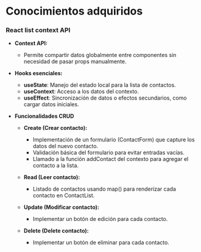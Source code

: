 <h1>
	Conocimientos adquiridos
</h1>

### React list context API

- **Context API:**
  - Permite compartir datos globalmente entre componentes sin necesidad de pasar props manualmente.
  
- **Hooks esenciales:**
 	-  **useState**: Manejo del estado local para la lista de contactos.
	- **useContext**: Acceso a los datos del contexto.
	- **useEffect**: Sincronización de datos o efectos secundarios, como cargar datos iniciales.

- **Funcionalidades CRUD**
    - **Create (Crear contacto):**
	
         - Implementación de un formulario (ContactForm) que capture los datos del nuevo contacto.
		 - Validación básica del formulario para evitar entradas vacías.
		 - Llamado a la función addContact del contexto para agregar el contacto a la lista.
    - **Read (Leer contacto):**
	
         - Listado de contactos usando map() para renderizar cada contacto en ContactList.
    - **Update (Modificar contacto):**
	
         - Implementar un botón de edición para cada contacto.
    - **Delete (Delete contacto):**
	
         - Implementar un botón de eliminar para cada contacto.
